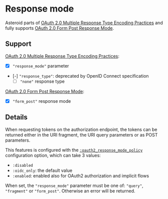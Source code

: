 # Response mode

Asteroid parts of
[OAuth 2.0 Multiple Response Type Encoding Practices](https://openid.net/specs/oauth-v2-multiple-response-types-1_0.html)
and fully supports
[OAuth 2.0 Form Post Response Mode](https://openid.net/specs/oauth-v2-form-post-response-mode-1_0.html).

## Support

[OAuth 2.0 Multiple Response Type Encoding Practices](https://openid.net/specs/oauth-v2-multiple-response-types-1_0.html):
- [x] `"response_mode"` parameter
- [-] `"response_type"`: deprecated by OpenID Connect specification
  - [ ] `"none"` response type

[OAuth 2.0 Form Post Response Mode](https://openid.net/specs/oauth-v2-form-post-response-mode-1_0.html):
- [x] `"form_post"` response mode

## Details

When requesting tokens on the authorization endpoint, the tokens can be returned either
in the URI fragment, the URI query parameters or as POST parameters.

This features is configured with the
[`:oauth2_response_mode_policy`](Asteroid.Config.html#module-oauth2_response_mode_policy)
configuration option, which can take 3 values:
- `:disabled`
- `:oidc_only`: the default value
- `:enabled`: enabled also for OAuth2 authorization and implicit flows

When set, the `"response_mode"` parameter must be one of: `"query"`, `"fragment"` or
`"form_post"`. Otherwise an error will be returned.
